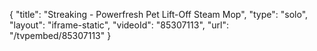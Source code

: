 {
    "title": "Streaking - Powerfresh Pet Lift-Off Steam Mop",
    "type": "solo",
    "layout": "iframe-static",
    "videoId": "85307113",
    "url": "\/tvpembed\/85307113"
}